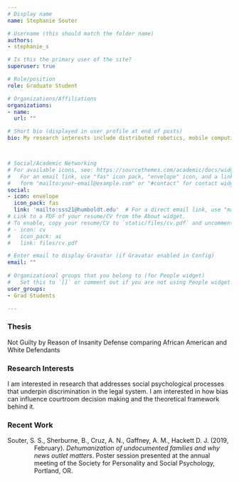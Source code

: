 ```yaml
---
# Display name
name: Stephanie Souter

# Username (this should match the folder name)
authors:
- stephanie_s

# Is this the primary user of the site?
superuser: true

# Role/position
role: Graduate Student

# Organizations/Affiliations
organizations:
- name: 
  url: ""

# Short bio (displayed in user profile at end of posts)
bio: My research interests include distributed robotics, mobile computing and programmable matter.



# Social/Academic Networking
# For available icons, see: https://sourcethemes.com/academic/docs/widgets/#icons
#   For an email link, use "fas" icon pack, "envelope" icon, and a link in the
#   form "mailto:your-email@example.com" or "#contact" for contact widget.
social:
- icon: envelope
  icon_pack: fas
  link: 'mailto:sss21@humboldt.edu'  # For a direct email link, use "mailto:test@example.org".
# Link to a PDF of your resume/CV from the About widget.
# To enable, copy your resume/CV to `static/files/cv.pdf` and uncomment the lines below.  
# - icon: cv
#   icon_pack: ai
#   link: files/cv.pdf

# Enter email to display Gravatar (if Gravatar enabled in Config)
email: ""
  
# Organizational groups that you belong to (for People widget)
#   Set this to `[]` or comment out if you are not using People widget.  
user_groups:
- Grad Students

---
```


<h3>Thesis</h3>
Not Guilty by Reason of Insanity Defense comparing African American and White Defendants

<h3>Research Interests</h3>
I am interested in research that addresses social psychological processes that underpin discrimination in the legal system. I am interested in how bias can influence courtroom decision making and the theoretical framework behind it.

<h3>Recent Work</h3>
<p style="margin-left: 60px; text-indent: -60px;">Souter, S. S., Sherburne, B., Cruz, A. N., Gaffney, A. M., Hackett D. J. (2019, February). <i>Dehumanization of undocumented families and why news outlet matters</i>. Poster session presented at the annual meeting of the Society for Personality and Social Psychology, Portland, OR.</p>
